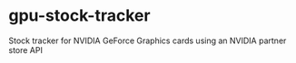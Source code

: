 # gpu-stock-tracker

Stock tracker for NVIDIA GeForce Graphics cards using an NVIDIA partner store API